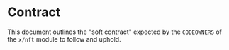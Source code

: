 # Contract

This document outlines the "soft contract" expected by the `CODEOWNERS` of the `x/nft`
module to follow and uphold.
